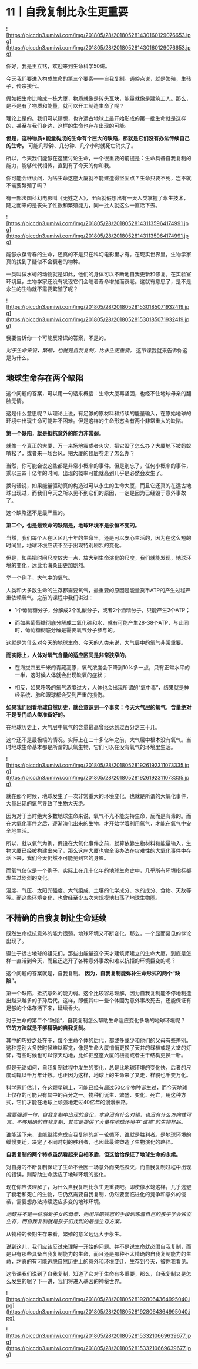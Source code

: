 # 11丨自我复制比永生更重要

![https://piccdn3.umiwi.com/img/201805/28/201805281430160129076653.jpg](https://piccdn3.umiwi.com/img/201805/28/201805281430160129076653.jpg)

你好，我是王立铭，欢迎来到生命科学50讲。

今天我们要进入构成生命的第三个要素——自我复制。通俗点说，就是繁殖，生孩子，传宗接代。

假如把生命比喻成一栋大厦，物质就像是砖头瓦块，能量就像是建筑工人。那么，是不是有了物质和能量，就可以开工制造生命了呢？

理论上是的。我们可以猜想，也许远古地球上最开始形成的第一批生命就是这样的，甚至在我们身边，这样的生命也存在出现的可能。

 **但是，这种物质+能量构成的生命有个巨大的缺陷，那就是它们没有办法传续自己的生命。** 可能几秒钟、几分钟、几个小时就死亡消失了。

所以，今天我们能够在这里讨论生命，一个很重要的前提是：生命具备自我复制的能力，能够代代相传，直到有了今天的你和我。

你可能会继续问，为啥生命这座大厦就不能建造得坚固点？生命只要不死，岂不就不需要繁殖了吗？

有一部法国科幻电影叫《无姓之人》，里面就假想出有一天人类掌握了永生技术，随之而来的是丧失了性欲和繁殖能力，同一批人就这么一直活下去。

![https://piccdn3.umiwi.com/img/201805/28/201805281431135964174991.jpg](https://piccdn3.umiwi.com/img/201805/28/201805281431135964174991.jpg)

能够永葆青春的生命，还真的不是只在科幻电影里才有。在现实世界里，生物学家真的找到了疑似不会衰老的物种。

一类叫做水螅的动物就是如此，他们的身体可以不断地自我更新和修复。在实验室环境里，生物学家还没有发现它们会随着寿命增加而衰老。这就有意思了，是不是永生的生物就不需要繁殖了呢？

![https://piccdn3.umiwi.com/img/201805/28/201805281530185071932419.jpg](https://piccdn3.umiwi.com/img/201805/28/201805281530185071932419.jpg)

我要告诉你一个可能反常识的答案，不是的。

 *对于生命来说，繁殖，也就是自我复制，比永生更重要。* 这节课我就来告诉你这是为什么。

## 地球生命存在两个缺陷

这个问题的答案，可以用一句话来概括：生命大厦再坚固，也经不住地球母亲的翻脸无情。

这是什么意思呢？从理论上说，有足够的原材料和持续的能量输入，在原始地球的环境中出现生命可能并不困难。但是这样的生命形态会有两个非常重大的缺陷。

 **第一个缺陷，就是抵抗意外的能力非常弱。**

就像一个真正的大厦，万一来场地震或者火灾，把它毁了怎么办？大厦地下被蚂蚁啃松了，或者来一场台风，把大厦的顶层卷走了怎么办？

当然，你可能会说这些都是非常小概率的事件。但是别忘了，任何小概率的事件，乘以三四十亿年的时间，出现的概率可能就高到几乎是必然会发生了。

换句话说，如果能量驱动真的构造过可以永生的生命大厦，而且它还真的在远古地球出现过，而我们今天之所以见不到它们的原因，一定是因为已经毁于意外事故了。

这个缺陷还不是最严重的。

 **第二个，也是最致命的缺陷是，地球环境不是永恒不变的。**

当然，我们每个人在区区几十年的生命里，还是可以安心生活的，因为在这么短的时间里，地球环境应该不至于出现特别剧烈的变化。

但是，如果把时间尺度放大一点，放大到生命演化的尺度，我们就能发现，地球环境的变化，远比沧海桑田更加剧烈。

举一个例子，大气中的氧气。

人类和大多数生命的生存都需要氧气，最重要的原因是能量货币ATP的产生过程严重依赖氧气。之前的课程中我们讲过：

* 1个葡萄糖分子，分解成2个乳酸分子，或者2个酒精分子，只能产生2个ATP；

* 而如果葡萄糖彻底分解成二氧化碳和水，就有可能产生28-38个ATP，与此同时，葡萄糖彻底分解是需要氧气分子参与的。

这就是为什么对今天的地球生命、今天的人类来说，大气层中的氧气非常重要。

 **而实际上，人体对氧气含量的适应区间是非常狭窄的。**

* 在海拔四五千米的青藏高原，氧气浓度会下降到10%多一点，只有正常水平的一半，这时候人体就会出现缺氧的症状；

* 相反，如果呼吸的氧气浓度过大，人体也会出现所谓的“氧中毒”，结果就是神经系统、肺和眼球都会受到严重的损伤。

 **如果我们回看地球自然历史，就会意识到一个事实：今天大气层的氧气，含量绝对不是专门给人类准备好的。**

在地球历史上，大气层中氧气的含量最高曾经达到过百分之三十几。

这个还不是最极端的情况。实际上在二十多亿年之前，大气层中根本没有氧气。当时地球生命基本都是所谓的厌氧生物，它们可以在没有氧气的环境里生活。

![https://piccdn3.umiwi.com/img/201805/28/201805281926192311073335.jpg](https://piccdn3.umiwi.com/img/201805/28/201805281926192311073335.jpg)

就在那个时候，地球发生了一次非常重大的环境变化，也就是所谓的大氧化事件，大量出现的氧气导致了生物大灭绝。

因为对于当时绝大多数地球生命来说，氧气不光不能支持生命，反而是有毒的。而在大氧化事件之后，逐渐演化出来的生物，才开始学着利用氧气，才能在氧气中安全地生活。

所以，就以氧气为例，假设在大氧化事件之前，就算依靠生物材料和能量输入，生物大厦已经被构建出来了，那么这座大厦也完全没办法在灾难性的大氧化事件中存活下来，我们今天仍然不可能见到它的身影。

而氧气仅仅是一个例子，实际上在几十亿年的地球生命史中，几乎所有环境指标都发生过剧烈的变化。

温度、气压、太阳光强度、大气组成、土壤的化学成分、水的成分、食物、天敌等等。而这些环境变化，也曾经至少五次大规模地扫荡了地球生物圈。

## 不精确的自我复制让生命延续

既然生命抵抗意外的能力很弱，地球环境又不断变化，那么，一个显而易见的悖论出现了。

诞生于远古地球的祖先们，那些由能量这个天才建筑师建立的生命大厦，到底是怎样一直活到今天，而且还逃开了各种意外事故和难以抗拒的环境巨变的呢？

这个问题的答案就是，自我复制。 **因为，自我复制能弥补生命形式的两个“缺陷”。**

第一个缺陷，抵抗意外的能力弱。这个比较容易理解，因为自我复制能不停地制造出越来越多的子孙后代。这样，即便其中一些个体因为意外事故死去，还能保证有足够的个体存活下来，延续香火。

对于生命的第二个“缺陷”，自我复制怎么帮助生命适应变化多端的地球环境呢？ **它的方法就是不够精确的自我复制。**

其中的巧妙之处在于，每个生命个体的后代，都或多或少和他们的父母有些差别。这种差别大多数时候难以察觉，像是生命大厦悄悄更换了天井的绿植或是大堂的灯饰，有些时候也可以惊天动地，比如把整座大厦的楼高或者主干结构更换一新。

但是无论如何，自我复制过程中发生的变化，总是比地球环境的变化快，后者的尺度动辄以千万年计数。也正因为这样，地球上的生命来了又走，样貌也千变万化。

科学家们估计，在这颗星球上，可能已经有超过50亿个物种诞生过，而今天地球上仅存的可能只有其中的百分之一。物种们诞生、繁盛、变化、死亡，用这种方式，它们才能在地球上顽强地走过40亿年的漫漫长路。

 *我要强调一句，自我复制中出现的变化，本身没有什么对错，也没有什么方向性可言。不够精确的自我复制，其实是提供了大量在地球环境中“试错”的生物样品。*

谁能活下来，谁能继续完成自我复制的新一轮循环，谁就是胜利者。是地球环境的缓慢变迁，决定了不同时刻的胜利者，也因此最终塑造了生物演化的路径。

 **自我复制的两个特点虽然看起来自相矛盾，但这恰恰保证了地球生命的永续。**

对自身的不断复制保证了生命不会因一场意外而突然毁灭，而自我复制过程中出现的错误，则帮助生命适应了地球环境的变化。

现在你应该理解了，为什么自我复制比永生更重要吧。即使像水螅这样，几乎逃避了衰老和死亡的生物，它仍然需要自我复制，仍然要面临进化的竞争和意外的侵袭，需要想办法持续适应多变的地球环境。

 *地球并不是一位溺爱子女的母亲，她用冷酷残忍的手段训练着自己的孩子学会独立生存，而自我复制就是孩子们找到的最佳生存方案。*

从物种的长期生存来看，繁殖的意义远远大于永生。

说到这儿，我们应该反过来理解一开始的问题。并不是说生命就必须自我复制，而是只有那些具备自我复制能力的生命，而且还是那种不太精确的自我复制能力的生命，才真的有可能逃脱自然历史上的意外和环境变迁，生存到今天，被你我看见。

这节课我们说到了自我复制，知道了它对于生命有多重要，那么，自我复制又是怎么发生的呢？下一讲，我们将进入基因的神秘世界。

![https://piccdn3.umiwi.com/img/201805/28/201805281928064364995040.jpg](https://piccdn3.umiwi.com/img/201805/28/201805281928064364995040.jpg)

![https://piccdn3.umiwi.com/img/201805/28/201805281533210669639677.jpg](https://piccdn3.umiwi.com/img/201805/28/201805281533210669639677.jpg)

---
